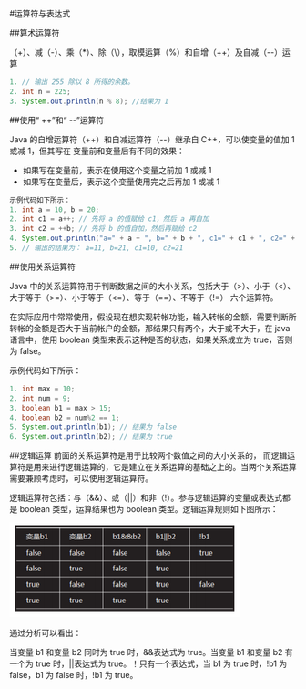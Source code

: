 #运算符与表达式

##算术运算符

  （+）、减（-）、乘（\*）、除（\），取模运算（%）和自增（++）及自减（--）运算

```java
1. // 输出 255 除以 8 所得的余数。
2. int n = 225;
3. System.out.println(n % 8); //结果为 1 
```
##使用“ ++”和“ --”运算符


Java 的自增运算符（++）和自减运算符（--）继承自 C++，可以使变量的值加 1 或减 1，但其写在
变量前和变量后有不同的效果：

* 如果写在变量前，表示在使用这个变量之前加 1 或减 1
* 如果写在变量后，表示这个变量使用完之后再加 1 或减 1


```java
示例代码如下所示：
1. int a = 10, b = 20;
2. int c1 = a++; // 先将 a 的值赋给 c1，然后 a 再自加
3. int c2 = ++b; // 先将 b 的值自加，然后再赋给 c2
4. System.out.println("a=" + a + ", b=" + b + ", c1=" + c1 + ", c2=" + c2);
5. // 输出的结果为： a=11, b=21, c1=10, c2=21
```
##使用关系运算符

Java 中的关系运算符用于判断数据之间的大小关系，包括大于（>）、小于（<）、大于等于（>=）、小于等于（<=）、等于（==）、不等于（!=） 六个运算符。

在实际应用中常常使用，假设现在想实现转帐功能，输入转帐的金额，需要判断所转帐的金额是否大于当前帐户的金额，那结果只有两个，大于或不大于，在 java 语言中，使用 boolean 类型来表示这种是否的状态，如果关系成立为 true，否则为 false。

示例代码如下所示：
```java
1. int max = 10;
2. int num = 9;
3. boolean b1 = max > 15;
4. boolean b2 = num%2 == 1;
5. System.out.println(b1); // 结果为 false
6. System.out.println(b2); // 结果为 true 
```
##逻辑运算
前面的关系运算符是用于比较两个数值之间的大小关系的， 而逻辑运算符是用来进行逻辑运算的，它是建立在关系运算的基础之上的。当两个关系运算需要兼顾考虑时，可以使用逻辑运算符。

逻辑运算符包括：与（&&）、或（||）和非（!）。参与逻辑运算的变量或表达式都是 boolean 类型，运算结果也为 boolean 类型。逻辑运算规则如下图所示：

![](/assets/运算符.png)

通过分析可以看出：

当变量 b1 和变量 b2 同时为 true 时，&&表达式为 true。当变量 b1 和变量 b2 有一个为 true 时，||表达式为 true。！只有一个表达式，当 b1 为 true 时，!b1 为 false，b1 为 false 时，!b1 为 true。 

